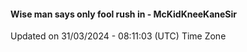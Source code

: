 #### Wise man says only fool rush in - McKidKneeKaneSir
Updated on 31/03/2024 - 08:11:03 (UTC) Time Zone
